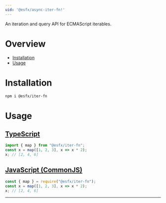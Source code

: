 ```yaml
---
uid: '@esfx/async-iter-fn!'
---
```


An iteration and query API for ECMAScript iterables.

# Overview

* [Installation](#installation)
* [Usage](#usage)

# Installation

```sh
npm i @esfx/iter-fn
```

# Usage

## [TypeScript](#tab/ts)
```ts
import { map } from "@esfx/iter-fn";
const x = map([1, 2, 3], x => x * 2);
x; // [2, 4, 6]
```

## [JavaScript (CommonJS)](#tab/js)
```ts
const { map } = require("@esfx/iter-fn");
const x = map([1, 2, 3], x => x * 2);
x; // [2, 4, 6]
```

***